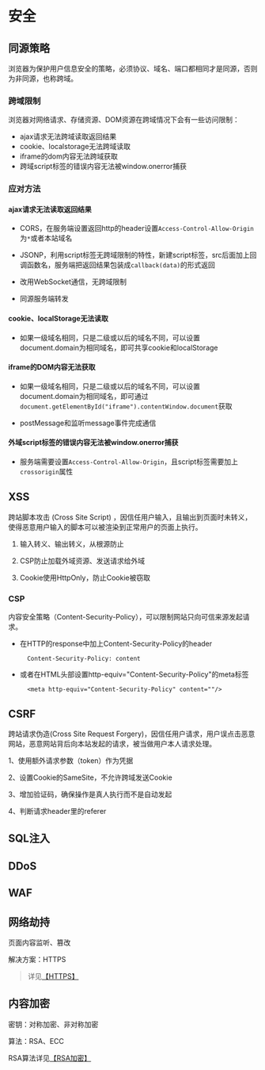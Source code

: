 # 安全

## 同源策略

浏览器为保护用户信息安全的策略，必须协议、域名、端口都相同才是同源，否则为非同源，也称跨域。

### 跨域限制

浏览器对网络请求、存储资源、DOM资源在跨域情况下会有一些访问限制：

- ajax请求无法跨域读取返回结果
- cookie、localstorage无法跨域读取
- iframe的dom内容无法跨域获取
- 跨域script标签的错误内容无法被window.onerror捕获

### 应对方法

#### ajax请求无法读取返回结果

- CORS，在服务端设置返回http的header设置`Access-Control-Allow-Origin`为`*`或者本站域名

- JSONP，利用script标签无跨域限制的特性，新建script标签，src后面加上回调函数名，服务端把返回结果包装成`callback(data)`的形式返回

- 改用WebSocket通信，无跨域限制

- 同源服务端转发

#### cookie、localStorage无法读取

- 如果一级域名相同，只是二级或以后的域名不同，可以设置document.domain为相同域名，即可共享cookie和localStorage

#### iframe的DOM内容无法获取

- 如果一级域名相同，只是二级或以后的域名不同，可以设置document.domain为相同域名，即可通过`document.getElementById("iframe").contentWindow.document`获取

- postMessage和监听message事件完成通信

#### 外域script标签的错误内容无法被window.onerror捕获

- 服务端需要设置`Access-Control-Allow-Origin`，且script标签需要加上`crossorigin`属性

## XSS

跨站脚本攻击 (Cross Site Script) ，因信任用户输入，且输出到页面时未转义，使得恶意用户输入的脚本可以被渲染到正常用户的页面上执行。

1. 输入转义、输出转义，从根源防止

2. CSP防止加载外域资源、发送请求给外域

3. Cookie使用HttpOnly，防止Cookie被窃取

### CSP

内容安全策略（Content-Security-Policy），可以限制网站只向可信来源发起请求。


- 在HTTP的response中加上Content-Security-Policy的header


        Content-Security-Policy: content


- 或者在HTML头部设置http-equiv="Content-Security-Policy"的meta标签


        <meta http-equiv="Content-Security-Policy" content=""/>


## CSRF

 跨站请求伪造(Cross Site Request Forgery)，因信任用户请求，用户误点击恶意网站，恶意网站背后向本站发起的请求，被当做用户本人请求处理。

1、使用额外请求参数（token）作为凭据

2、设置Cookie的SameSite，不允许跨域发送Cookie

3、增加验证码，确保操作是真人执行而不是自动发起

4、判断请求header里的referer

## SQL注入

## DDoS

## WAF

## 网络劫持

页面内容监听、篡改

解决方案：HTTPS

> 详见[【HTTPS】](/web/protocol.html#https)

## 内容加密

密钥：对称加密、非对称加密

算法：RSA、ECC

RSA算法详见[【RSA加密】](/algorithm/concept.html#rsa加密)

